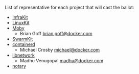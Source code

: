 List of representative for each project that will cast the ballot:

* [InfraKit](https://github.com/docker/infrakit)
* [LinuxKit](https://github.com/linuxkit/linuxkit)
* [Moby](https://github.com/moby/moby)
	- Brian Goff brian.goff@docker.com
* [SwarmKit](https://github.com/docker/swarmkit)
* [containerd](https://github.com/containerd/containerd)
	- Michael Crosby michael@docker.com
* [libnetwork](https://github.com/docker/libnetwork)
	- Madhu Venugopal madhu@docker.com
* [notary](https://github.com/docker/notary)
